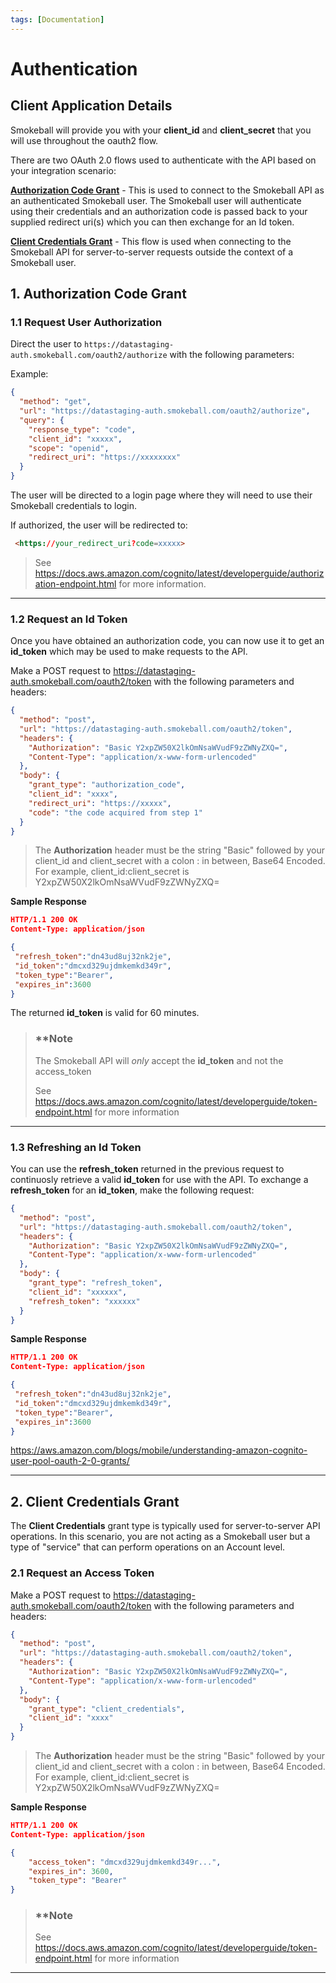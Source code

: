 ```yaml
---
tags: [Documentation]
---
```


# Authentication

## Client Application Details

Smokeball will provide you with your **client_id** and **client_secret** that you will use throughout the oauth2 flow.

There are two OAuth 2.0 flows used to authenticate with the API based on your integration scenario:

**[Authorization Code Grant](1-Authentication.md#1-authorization-code-grant)** - This is used to connect to the Smokeball API as an authenticated Smokeball user. The Smokeball user will authenticate using their credentials and an authorization code is passed back to your supplied redirect uri(s) which you can then exchange for an Id token.

**[Client Credentials Grant](1-Authentication.md#2-client-credentials-grant)** - This flow is used when connecting to the Smokeball API for server-to-server requests outside the context of a Smokeball user.

## 1. Authorization Code Grant

### 1.1 Request User Authorization

Direct the user to `https://datastaging-auth.smokeball.com/oauth2/authorize` with the following parameters:

Example:

```json http
{
  "method": "get",
  "url": "https://datastaging-auth.smokeball.com/oauth2/authorize",
  "query": {
    "response_type": "code",
    "client_id": "xxxxx",
    "scope": "openid",
    "redirect_uri": "https://xxxxxxxx"
  }
}
```

The user will be directed to a login page where they will need to use their Smokeball credentials to login.

If authorized, the user will be redirected to:

```html
 <https://your_redirect_uri?code=xxxxx>
```

> See <https://docs.aws.amazon.com/cognito/latest/developerguide/authorization-endpoint.html> for more information.

---

### 1.2 Request an Id Token

Once you have obtained an authorization code, you can now use it to get an **id_token** which may be used to make requests to the API.

Make a POST request to <https://datastaging-auth.smokeball.com/oauth2/token> with the following parameters and headers:

```json http
{
  "method": "post",
  "url": "https://datastaging-auth.smokeball.com/oauth2/token",
  "headers": {
    "Authorization": "Basic Y2xpZW50X2lkOmNsaWVudF9zZWNyZXQ=",
    "Content-Type": "application/x-www-form-urlencoded"    
  },
  "body": {
    "grant_type": "authorization_code",
    "client_id": "xxxx",
    "redirect_uri": "https://xxxxx",
    "code": "the code acquired from step 1"
  }
}
```

> The **Authorization** header must be the string "Basic" followed by your client_id and client_secret with a colon : in between, Base64 Encoded. For example, client_id:client_secret is Y2xpZW50X2lkOmNsaWVudF9zZWNyZXQ=

**Sample Response**

```json
HTTP/1.1 200 OK
Content-Type: application/json

{ 
 "refresh_token":"dn43ud8uj32nk2je", 
 "id_token":"dmcxd329ujdmkemkd349r",
 "token_type":"Bearer", 
 "expires_in":3600
}
```

The returned **id_token** is valid for 60 minutes.

<!-- theme: warning -->

> ### \*\*Note
>
> The Smokeball API will _only_ accept the **id_token** and not the access_token
>
> See <https://docs.aws.amazon.com/cognito/latest/developerguide/token-endpoint.html> for more information

---

### 1.3 Refreshing an Id Token

You can use the **refresh_token** returned in the previous request to continuosly retrieve a valid **id_token** for use with the API. To exchange a **refresh_token** for an **id_token**, make the following request:

```json http
{
  "method": "post",
  "url": "https://datastaging-auth.smokeball.com/oauth2/token",
  "headers": {
    "Authorization": "Basic Y2xpZW50X2lkOmNsaWVudF9zZWNyZXQ=",
    "Content-Type": "application/x-www-form-urlencoded"    
  },
  "body": {
    "grant_type": "refresh_token",
    "client_id": "xxxxxx",
    "refresh_token": "xxxxxx"
  }
}
```

**Sample Response**

```json
HTTP/1.1 200 OK
Content-Type: application/json

{
 "refresh_token":"dn43ud8uj32nk2je",
 "id_token":"dmcxd329ujdmkemkd349r",
 "token_type":"Bearer", 
 "expires_in":3600
}
```

<https://aws.amazon.com/blogs/mobile/understanding-amazon-cognito-user-pool-oauth-2-0-grants/>

---

## 2. Client Credentials Grant
The **Client Credentials** grant type is typically used for server-to-server API operations. In this scenario, you are not acting as a Smokeball user but a type of "service" that can perform operations on an Account level.

### 2.1 Request an Access Token

Make a POST request to <https://datastaging-auth.smokeball.com/oauth2/token> with the following parameters and headers:

```json http
{
  "method": "post",
  "url": "https://datastaging-auth.smokeball.com/oauth2/token",
  "headers": {
    "Authorization": "Basic Y2xpZW50X2lkOmNsaWVudF9zZWNyZXQ=",
    "Content-Type": "application/x-www-form-urlencoded"    
  },
  "body": {
    "grant_type": "client_credentials",
    "client_id": "xxxx"
  }
}
```

> The **Authorization** header must be the string "Basic" followed by your client_id and client_secret with a colon : in between, Base64 Encoded. For example, client_id:client_secret is Y2xpZW50X2lkOmNsaWVudF9zZWNyZXQ=

**Sample Response**

```json
HTTP/1.1 200 OK
Content-Type: application/json

{
    "access_token": "dmcxd329ujdmkemkd349r...",
    "expires_in": 3600,
    "token_type": "Bearer"
}
```

<!-- theme: warning -->

> ### \*\*Note
>
>
> See <https://docs.aws.amazon.com/cognito/latest/developerguide/token-endpoint.html> for more information

---